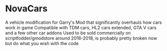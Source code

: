 # NovaCars

A vehicle modification for Garry's Mod that significantly overhauls how cars work in game
Compatible with TDM cars, HL2 cars extended, GTA V cars and a few other car addons
Used to be sold commercially on scriptfodder/gmodstore around 2016-2018, is probably pretty broken now but do what you wish with the code

